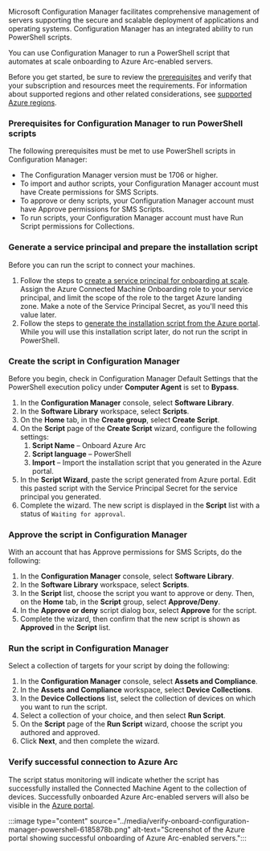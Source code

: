 Microsoft Configuration Manager facilitates comprehensive management of servers supporting the secure and scalable deployment of applications and operating systems. Configuration Manager has an integrated ability to run PowerShell scripts.

You can use Configuration Manager to run a PowerShell script that automates at scale onboarding to Azure Arc-enabled servers.

Before you get started, be sure to review the [prerequisites](/azure/azure-arc/servers/prerequisites) and verify that your subscription and resources meet the requirements. For information about supported regions and other related considerations, see [supported Azure regions](/azure/azure-arc/servers/overview#supported-regions).

### Prerequisites for Configuration Manager to run PowerShell scripts<br>

The following prerequisites must be met to use PowerShell scripts in Configuration Manager:

 -  The Configuration Manager version must be 1706 or higher.
 -  To import and author scripts, your Configuration Manager account must have Create permissions for SMS Scripts.
 -  To approve or deny scripts, your Configuration Manager account must have Approve permissions for SMS Scripts.
 -  To run scripts, your Configuration Manager account must have Run Script permissions for Collections.

### Generate a service principal and prepare the installation script

Before you can run the script to connect your machines.

1.  Follow the steps to [create a service principal for onboarding at scale](/azure/azure-arc/servers/onboard-service-principal#create-a-service-principal-for-onboarding-at-scale). Assign the Azure Connected Machine Onboarding role to your service principal, and limit the scope of the role to the target Azure landing zone. Make a note of the Service Principal Secret, as you'll need this value later.
2.  Follow the steps to [generate the installation script from the Azure portal](/azure/azure-arc/servers/onboard-service-principal#generate-the-installation-script-from-the-azure-portal). While you will use this installation script later, do not run the script in PowerShell.

### Create the script in Configuration Manager

Before you begin, check in Configuration Manager Default Settings that the PowerShell execution policy under **Computer Agent** is set to **Bypass**.

1.  In the **Configuration Manager** console, select **Software Library**.
2.  In the **Software Library** workspace, select **Scripts**.
3.  On the **Home** tab, in the **Create group**, select **Create Script**.
4.  On the **Script** page of the **Create Script** wizard, configure the following settings:
    1.  **Script Name** – Onboard Azure Arc
    2.  **Script language** – PowerShell
    3.  **Import** – Import the installation script that you generated in the Azure portal.
5.  In the **Script Wizard**, paste the script generated from Azure portal. Edit this pasted script with the Service Principal Secret for the service principal you generated.
6.  Complete the wizard. The new script is displayed in the **Script** list with a status of `Waiting for approval`.

### Approve the script in Configuration Manager

With an account that has Approve permissions for SMS Scripts, do the following:

1.  In the **Configuration Manager** console, select **Software Library**.
2.  In the **Software Library** workspace, select **Scripts**.
3.  In the **Script** list, choose the script you want to approve or deny. Then, on the **Home** tab, in the **Script** group, select **Approve/Deny**.
4.  In the **Approve or deny** script dialog box, select **Approve** for the script.
5.  Complete the wizard, then confirm that the new script is shown as **Approved** in the **Script** list.

### Run the script in Configuration Manager

Select a collection of targets for your script by doing the following:

1.  In the **Configuration Manager** console, select **Assets and Compliance**.
2.  In the **Assets and Compliance** workspace, select **Device Collections**.
3.  In the **Device Collections** list, select the collection of devices on which you want to run the script.
4.  Select a collection of your choice, and then select **Run Script**.
5.  On the **Script** page of the **Run Script** wizard, choose the script you authored and approved.
6.  Click **Next**, and then complete the wizard.

### Verify successful connection to Azure Arc

The script status monitoring will indicate whether the script has successfully installed the Connected Machine Agent to the collection of devices. Successfully onboarded Azure Arc-enabled servers will also be visible in the [Azure portal](https://aka.ms/hybridmachineportal).

:::image type="content" source="../media/verify-onboard-configuration-manager-powershell-6185878b.png" alt-text="Screenshot of the Azure portal showing successful onboarding of Azure Arc-enabled servers.":::
